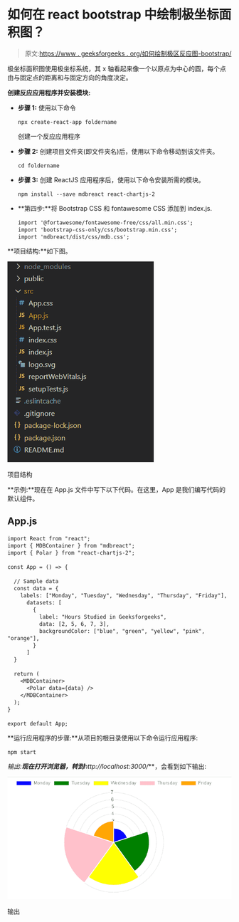 # 如何在 react bootstrap 中绘制极坐标面积图？

> 原文:[https://www . geeksforgeeks . org/如何绘制极区反应图-bootstrap/](https://www.geeksforgeeks.org/how-to-draw-a-polar-area-chart-in-react-bootstrap/)

极坐标面积图使用极坐标系统，其 x 轴看起来像一个以原点为中心的圆，每个点由与固定点的距离和与固定方向的角度决定。

**创建反应应用程序并安装模块:**

*   **步骤 1:** 使用以下命令

    ```
    npx create-react-app foldername
    ```

    创建一个反应应用程序
*   **步骤 2:** 创建项目文件夹(即文件夹名)后，使用以下命令移动到该文件夹。

    ```
    cd foldername
    ```

*   **步骤 3:** 创建 ReactJS 应用程序后，使用以下命令安装所需的模块。

    ```
    npm install --save mdbreact react-chartjs-2
    ```

*   **第四步:**将 Bootstrap CSS 和 fontawesome CSS 添加到 index.js.

    ```
    import '@fortawesome/fontawesome-free/css/all.min.css';  
    import 'bootstrap-css-only/css/bootstrap.min.css';  
    import 'mdbreact/dist/css/mdb.css';
    ```

**项目结构:**如下图。

![](img/f04ae0d8b722a9fff0bd9bd138b29c23.png)

项目结构

**示例:**现在在 App.js 文件中写下以下代码。在这里，App 是我们编写代码的默认组件。

## App.js

```
import React from "react";
import { MDBContainer } from "mdbreact";
import { Polar } from "react-chartjs-2";

const App = () => {

  // Sample data
  const data = {
    labels: ["Monday", "Tuesday", "Wednesday", "Thursday", "Friday"],
      datasets: [
        {
          label: "Hours Studied in Geeksforgeeks",
          data: [2, 5, 6, 7, 3],
          backgroundColor: ["blue", "green", "yellow", "pink", "orange"],
        }
      ]
  }

  return (
    <MDBContainer>
      <Polar data={data} />
    </MDBContainer>
  );
}

export default App;
```

**运行应用程序的步骤:**从项目的根目录使用以下命令运行应用程序:

```
npm start
```

**输出:**现在打开浏览器，转到***http://localhost:3000/***，会看到如下输出:

![](img/0580bdb95d9ae1a2ae1ab6c352c502f4.png)

输出